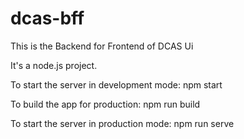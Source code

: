 # dcas-bff

This is the Backend for Frontend of DCAS Ui

It's a node.js project.

To start the server in development mode:
npm start

To build the app for production:
npm run build

To start the server in production mode:
npm run serve

